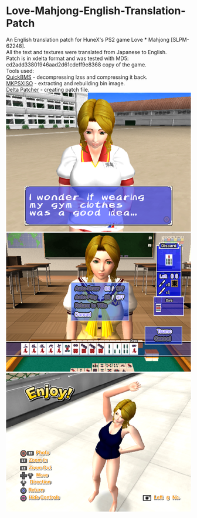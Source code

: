 # Love-Mahjong-English-Translation-Patch
An English translation patch for HuneX's PS2 game Love * Mahjong [SLPM-62248]. \
All the text and textures were translated from Japanese to English. \
Patch is in xdelta format and was tested with MD5: cd2add33801946aad2d61cdeff9e8368 copy of the game. \
Tools used: \
[QuickBMS](https://aluigi.altervista.org/quickbms.htm) - decompressing lzss and compressing it back. \
[MKPSXISO](https://github.com/Lameguy64/mkpsxiso) - extracting and rebuilding bin image. \
[Delta Patcher](https://www.romhacking.net/utilities/704/) - creating patch file. \
![WIP1](screenshots/Dialogue.png)
![WIP2](screenshots/Mahjong_Menu.png)
![WIP3](screenshots/Reward.png)
